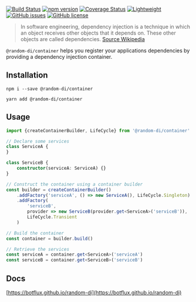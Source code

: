 [![Build Status](https://travis-ci.com/botflux/random-di.svg?branch=main)](https://travis-ci.com/botflux/random-di)
[![npm version](https://img.shields.io/npm/v/@random-di%2Fcontainer.svg)](https://npmjs.org/package/@random-di/container)
[![Coverage Status](https://coveralls.io/repos/github/botflux/random-di/badge.svg?branch=main)](https://coveralls.io/github/botflux/dependency-injection-container?branch=main)
[![Lightweight](https://img.shields.io/bundlephobia/minzip/@random-di/random-di)](https://bundlephobia.com/result?p=@random-di/container)
[![GitHub issues](https://img.shields.io/github/issues/botflux/random-di.svg)](https://GitHub.com/botflux/random-di/issues/)
[![GitHub license](https://img.shields.io/github/license/botflux/random-di.svg)](https://github.com/botflux/random-di/blob/main/LICENCE)

> In software engineering, dependency injection is a technique in which an object receives other objects that it depends on. These other objects are called dependencies. [Source Wikipedia](https://en.wikipedia.org/wiki/Dependency_injection)

`@random-di/container` helps you register your applications dependencies
by providing a dependency injection container.

## Installation

```shell script
npm i --save @random-di/container
```

```shell
yarn add @random-di/container
```

## Usage

```typescript
import {createContainerBuilder, LifeCycle} from '@random-di/container'

// Declare some services
class ServiceA {
}

class ServiceB {
    constructor(serviceA: ServiceA) {}
}

// Construct the container using a container builder
const builder = createContainerBuilder()
    .addFactory('serviceA', () => new ServiceA(), LifeCycle.Singleton)
    .addFactory(
        'serviceB', 
        provider => new ServiceB(provider.get<ServiceA>('serviceB')), 
        LifeCycle.Transient
    )

// Build the container
const container = builder.build()

// Retrieve the services
const serviceA = container.get<ServiceA>('serviceA')
const serviceB = container.get<ServiceB>('serviceB')
```

## Docs

[https://botflux.github.io/random-di](https://botflux.github.io/random-di)
